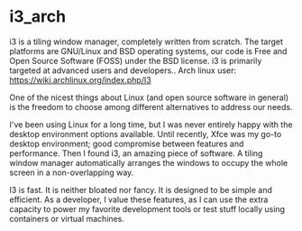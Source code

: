 # i3_arch
i3 is a tiling window manager, completely written from scratch. The target platforms are GNU/Linux and BSD operating systems, our code is Free and Open Source Software (FOSS) under the BSD license. i3 is primarily targeted at advanced users and developers.. Arch linux user:  https://wiki.archlinux.org/index.php/I3

One of the nicest things about Linux (and open source software in general) is the freedom to choose among different alternatives to address our needs.

I've been using Linux for a long time, but I was never entirely happy with the desktop environment options available. Until recently, Xfce was my go-to desktop environment; good compromise between features and performance. Then I found i3, an amazing piece of software. A tiling window manager automatically arranges the windows to occupy the whole screen in a non-overlapping way.

I3 is fast. It is neither bloated nor fancy. It is designed to be simple and efficient. As a developer, I value these features, as I can use the extra capacity to power my favorite development tools or test stuff locally using containers or virtual machines.
